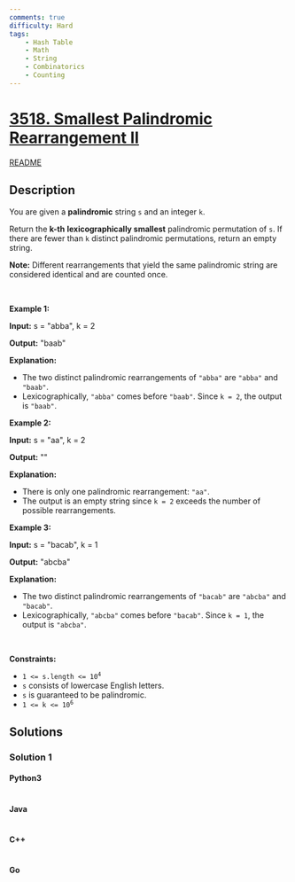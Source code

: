 ```yaml
---
comments: true
difficulty: Hard
tags:
    - Hash Table
    - Math
    - String
    - Combinatorics
    - Counting
---
```


<!-- problem:start -->

# [3518. Smallest Palindromic Rearrangement II](https://leetcode.com/problems/smallest-palindromic-rearrangement-ii)

[README](/solution/3500-3599/3518.Smallest%20Palindromic%20Rearrangement%20II/README.md)

## Description

<!-- description:start -->

<p data-end="332" data-start="99">You are given a <strong><span data-keyword="palindrome-string">palindromic</span></strong> string <code>s</code> and an integer <code>k</code>.</p>

<p>Return the <strong>k-th</strong> <strong><span data-keyword="lexicographically-smaller-string">lexicographically smallest</span></strong> palindromic <span data-keyword="permutation-string">permutation</span> of <code>s</code>. If there are fewer than <code>k</code> distinct palindromic permutations, return an empty string.</p>

<p><strong>Note:</strong> Different rearrangements that yield the same palindromic string are considered identical and are counted once.</p>

<p>&nbsp;</p>
<p><strong class="example">Example 1:</strong></p>

<div class="example-block">
<p><strong>Input:</strong> <span class="example-io">s = &quot;abba&quot;, k = 2</span></p>

<p><strong>Output:</strong> <span class="example-io">&quot;baab&quot;</span></p>

<p><strong>Explanation:</strong></p>

<ul>
	<li>The two distinct palindromic rearrangements of <code>&quot;abba&quot;</code> are <code>&quot;abba&quot;</code> and <code>&quot;baab&quot;</code>.</li>
	<li>Lexicographically, <code>&quot;abba&quot;</code> comes before <code>&quot;baab&quot;</code>. Since <code>k = 2</code>, the output is <code>&quot;baab&quot;</code>.</li>
</ul>
</div>

<p><strong class="example">Example 2:</strong></p>

<div class="example-block">
<p><strong>Input:</strong> <span class="example-io">s = &quot;aa&quot;, k = 2</span></p>

<p><strong>Output:</strong> <span class="example-io">&quot;&quot;</span></p>

<p><strong>Explanation:</strong></p>

<ul>
	<li>There is only one palindromic rearrangement: <code data-end="1112" data-start="1106">&quot;aa&quot;</code>.</li>
	<li>The output is an empty string since <code>k = 2</code> exceeds the number of possible rearrangements.</li>
</ul>
</div>

<p><strong class="example">Example 3:</strong></p>

<div class="example-block">
<p><strong>Input:</strong> <span class="example-io">s = &quot;bacab&quot;, k = 1</span></p>

<p><strong>Output:</strong> <span class="example-io">&quot;abcba&quot;</span></p>

<p><strong>Explanation:</strong></p>

<ul>
	<li>The two distinct palindromic rearrangements of <code>&quot;bacab&quot;</code> are <code>&quot;abcba&quot;</code> and <code>&quot;bacab&quot;</code>.</li>
	<li>Lexicographically, <code>&quot;abcba&quot;</code> comes before <code>&quot;bacab&quot;</code>. Since <code>k = 1</code>, the output is <code>&quot;abcba&quot;</code>.</li>
</ul>
</div>

<p>&nbsp;</p>
<p><strong>Constraints:</strong></p>

<ul>
	<li><code>1 &lt;= s.length &lt;= 10<sup>4</sup></code></li>
	<li><code>s</code> consists of lowercase English letters.</li>
	<li><code>s</code> is guaranteed to be palindromic.</li>
	<li><code>1 &lt;= k &lt;= 10<sup>6</sup></code></li>
</ul>

<!-- description:end -->

## Solutions

<!-- solution:start -->

### Solution 1

<!-- tabs:start -->

#### Python3

```python

```

#### Java

```java

```

#### C++

```cpp

```

#### Go

```go

```

<!-- tabs:end -->

<!-- solution:end -->

<!-- problem:end -->
